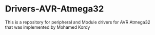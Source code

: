 # Drivers-AVR-Atmega32
This is a repository for peripheral and Module drivers for AVR Atmega32 that was implemented by Mohamed Kordy 


